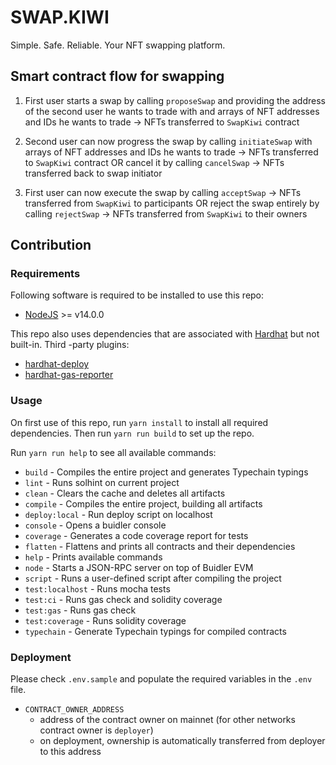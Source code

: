 # SWAP.KIWI

Simple. Safe. Reliable. Your NFT swapping platform.

## Smart contract flow for swapping

1. First user starts a swap by calling `proposeSwap` and providing the address of the second user he wants to trade with and arrays of NFT addresses and IDs he wants to trade -> NFTs transferred to `SwapKiwi` contract

2. Second user can now progress the swap by calling `initiateSwap` with arrays of NFT addresses and IDs he wants to trade -> NFTs transferred to `SwapKiwi` contract
OR
cancel it by calling `cancelSwap` -> NFTs transferred back to swap initiator</br>

3. First user can now execute the swap by calling `acceptSwap` -> NFTs transferred from `SwapKiwi` to participants
OR
 reject the swap entirely by calling `rejectSwap` -> NFTs transferred from `SwapKiwi` to their owners

## Contribution

### Requirements

Following software is required to be installed to use this repo:
* [NodeJS](https://nodejs.org/en/) >= v14.0.0

This repo also uses dependencies that are associated with [Hardhat](https://hardhat.org) but not built-in. Third
-party plugins:
* [hardhat-deploy](https://github.com/wighawag/hardhat-deploy)
* [hardhat-gas-reporter](https://github.com/cgewecke/hardhat-gas-reporter)

### Usage

On first use of this repo, run `yarn install` to install all required dependencies.
Then run `yarn run build` to set up the repo.

Run `yarn run help` to see all available commands:
* `build` - Compiles the entire project and generates Typechain typings
* `lint` - Runs solhint on current project
* `clean` - Clears the cache and deletes all artifacts
* `compile` - Compiles the entire project, building all artifacts
* `deploy:local` - Run deploy script on localhost
* `console` - Opens a buidler console
* `coverage` - Generates a code coverage report for tests
* `flatten` - Flattens and prints all contracts and their dependencies
* `help` - Prints available commands
* `node` - Starts a JSON-RPC server on top of Buidler EVM
* `script` - Runs a user-defined script after compiling the project
* `test:localhost` - Runs mocha tests
* `test:ci`  - Runs gas check and solidity coverage
* `test:gas` - Runs gas check
* `test:coverage` - Runs solidity coverage
* `typechain` - Generate Typechain typings for compiled contracts

### Deployment

Please check `.env.sample` and populate the required variables in the `.env` file.

- `CONTRACT_OWNER_ADDRESS`
  - address of the contract owner on mainnet (for other networks contract owner is `deployer`)
  - on deployment, ownership is automatically transferred from deployer to this address
